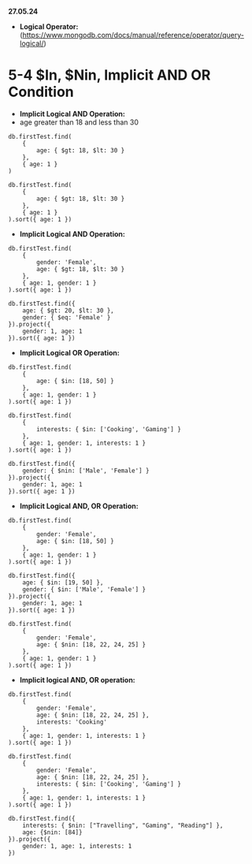 **27.05.24**

- **Logical Operator:** (https://www.mongodb.com/docs/manual/reference/operator/query-logical/)

# 5-4 $In, $Nin, Implicit AND OR Condition

- **Implicit Logical AND Operation:**
- age greater than 18 and less than 30

```
db.firstTest.find(
    {
        age: { $gt: 18, $lt: 30 }
    },
    { age: 1 }
)
```

```
db.firstTest.find(
    {
        age: { $gt: 18, $lt: 30 }
    },
    { age: 1 }
).sort({ age: 1 })
```

- **Implicit Logical AND Operation:**

```
db.firstTest.find(
    {
        gender: 'Female',
        age: { $gt: 18, $lt: 30 }
    },
    { age: 1, gender: 1 }
).sort({ age: 1 })
```

```
db.firstTest.find({
    age: { $gt: 20, $lt: 30 },
    gender: { $eq: 'Female' }
}).project({
    gender: 1, age: 1
}).sort({ age: 1 })
```

- **Implicit Logical OR Operation:**

```
db.firstTest.find(
    {
        age: { $in: [18, 50] }
    },
    { age: 1, gender: 1 }
).sort({ age: 1 })
```

```
db.firstTest.find(
    {
        interests: { $in: ['Cooking', 'Gaming'] }
    },
    { age: 1, gender: 1, interests: 1 }
).sort({ age: 1 })
```

```
db.firstTest.find({
    gender: { $nin: ['Male', 'Female'] }
}).project({
    gender: 1, age: 1
}).sort({ age: 1 })
```

- **Implicit Logical AND, OR Operation:**

```
db.firstTest.find(
    {
        gender: 'Female',
        age: { $in: [18, 50] }
    },
    { age: 1, gender: 1 }
).sort({ age: 1 })
```

```
db.firstTest.find({
    age: { $in: [19, 50] },
    gender: { $in: ['Male', 'Female'] }
}).project({
    gender: 1, age: 1
}).sort({ age: 1 })
```

```
db.firstTest.find(
    {
        gender: 'Female',
        age: { $nin: [18, 22, 24, 25] }
    },
    { age: 1, gender: 1 }
).sort({ age: 1 })
```

- **Implicit logical AND, OR operation:**

```
db.firstTest.find(
    {
        gender: 'Female',
        age: { $nin: [18, 22, 24, 25] },
        interests: 'Cooking'
    },
    { age: 1, gender: 1, interests: 1 }
).sort({ age: 1 })
```

```
db.firstTest.find(
    {
        gender: 'Female',
        age: { $nin: [18, 22, 24, 25] },
        interests: { $in: ['Cooking', 'Gaming'] }
    },
    { age: 1, gender: 1, interests: 1 }
).sort({ age: 1 })
```

```
db.firstTest.find({
    interests: { $nin: ["Travelling", "Gaming", "Reading"] },
    age: {$nin: [84]}
}).project({
    gender: 1, age: 1, interests: 1
})
```
